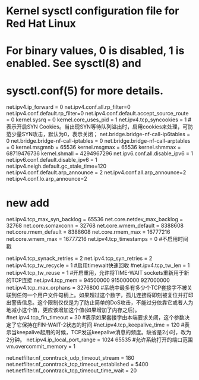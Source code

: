 # Kernel sysctl configuration file for Red Hat Linux
#
# For binary values, 0 is disabled, 1 is enabled.  See sysctl(8) and
# sysctl.conf(5) for more details.


net.ipv4.ip_forward = 0
net.ipv4.conf.all.rp_filter=0
net.ipv4.conf.default.rp_filter=0
net.ipv4.conf.default.accept_source_route = 0
kernel.sysrq = 0
kernel.core_uses_pid = 1
net.ipv4.tcp_syncookies = 1     #表示开启SYN Cookies。当出现SYN等待队列溢出时，启用cookies来处理，可防范少量SYN攻击，默认为0，表示关闭；
net.bridge.bridge-nf-call-ip6tables = 0
net.bridge.bridge-nf-call-iptables = 0
net.bridge.bridge-nf-call-arptables = 0
kernel.msgmnb = 65536
kernel.msgmax = 65536
kernel.shmmax = 68719476736
kernel.shmall = 4294967296
net.ipv6.conf.all.disable_ipv6 = 1
net.ipv6.conf.default.disable_ipv6 = 1
net.ipv4.neigh.default.gc_stale_time=120
net.ipv4.conf.default.arp_announce = 2
net.ipv4.conf.all.arp_announce=2
net.ipv4.conf.lo.arp_announce=2
# new add
net.ipv4.tcp_max_syn_backlog = 65536
net.core.netdev_max_backlog =  32768
net.core.somaxconn = 32768
net.core.wmem_default = 8388608
net.core.rmem_default = 8388608
net.core.rmem_max = 16777216
net.core.wmem_max = 16777216
net.ipv4.tcp_timestamps = 0		#不启用时间戳

net.ipv4.tcp_synack_retries = 2
net.ipv4.tcp_syn_retries = 2
net.ipv4.tcp_tw_recycle = 1      #启用timewait快速回收
#net.ipv4.tcp_tw_len = 1
net.ipv4.tcp_tw_reuse = 1      #开启重用，允许将TIME-WAIT sockets重新用于新的TCP连接
net.ipv4.tcp_mem = 94500000 915000000 927000000
net.ipv4.tcp_max_orphans = 3276800   #系统中最多有多少个TCP套接字不被关联到任何一个用户文件句柄上。如果超过这个数字，孤儿连接将即刻被复位并打印出警告信息。这个限制仅仅是为了防止简单的DoS攻击，不能过分依靠它或者人为地减小这个值，更应该增加这个值(如果增加了内存之后)。
#net.ipv4.tcp_fin_timeout = 30   #表示如果套接字由本端要求关闭，这个参数决定了它保持在FIN-WAIT-2状态的时间
#net.ipv4.tcp_keepalive_time = 120 #表示当keepalive起用的时候，TCP发送keepalive消息的频度。缺省是2小时，改为2分钟。
net.ipv4.ip_local_port_range = 1024 65535   #允许系统打开的端口范围
vm.overcommit_memory = 1

net.netfilter.nf_conntrack_udp_timeout_stream = 180
net.netfilter.nf_conntrack_tcp_timeout_established = 5400
net.netfilter.nf_conntrack_tcp_timeout_time_wait = 20